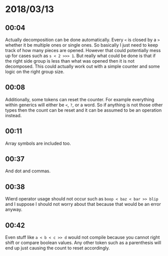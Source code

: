 # 2018/03/13

## 00:04

Actually decomposition can be done automatically. Every `<` is closed by a
`>` whether it be multiple ones or single ones. So basically I just need to
keep track of how many pieces are opened. However that could potentially
mess up for cases such as `s < 2 >>> 1`. But really what could be done is
that if the right side group is less than what was opened then it is not
decomposed. This could actually work out with a simple counter and some
logic on the right group size.

## 00:08

Additionally, some tokens can reset the counter. For example everything
within generics will either be `<`, `?`, or a word. So if anything is not
those other types then the count can be reset and it can be assumed to be
an operation instead.

## 00:11

Array symbols are included too.

## 00:37

And dot and commas.

## 00:38

Wierd operator usage should not occur such as `boop < baz < bar >> blip`
and I suppose I should not worry about that because that would be an error
anyway.

## 00:42

Even stuff like `a < b < c >> d` would not compile because you cannot
right shift or compare boolean values. Any other token such as a parenthesis
will end up just causing the count to reset accordingly.
